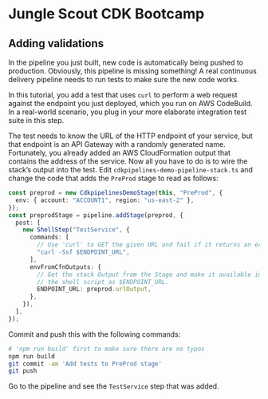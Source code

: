 # Jungle Scout CDK Bootcamp

## Adding validations

In the pipeline you just built, new code is automatically being pushed to production. Obviously, this pipeline is missing something! A real continuous delivery pipeline needs to run tests to make sure the new code works.

In this tutorial, you add a test that uses `curl` to perform a web request against the endpoint you just deployed, which you run on AWS CodeBuild. In a real-world scenario, you plug in your more elaborate integration test suite in this step.

The test needs to know the URL of the HTTP endpoint of your service, but that endpoint is an API Gateway with a randomly generated name. Fortunately, you already added an AWS CloudFormation output that contains the address of the service. Now all you have to do is to wire the stack’s output into the test. Edit `cdkpipelines-demo-pipeline-stack.ts` and change the code that adds the `PreProd` stage to read as follows:

```typescript
const preprod = new CdkpipelinesDemoStage(this, "PreProd", {
  env: { account: "ACCOUNT1", region: "us-east-2" },
});
const preprodStage = pipeline.addStage(preprod, {
  post: [
    new ShellStep("TestService", {
      commands: [
        // Use 'curl' to GET the given URL and fail if it returns an error
        "curl -Ssf $ENDPOINT_URL",
      ],
      envFromCfnOutputs: {
        // Get the stack Output from the Stage and make it available in
        // the shell script as $ENDPOINT_URL.
        ENDPOINT_URL: preprod.urlOutput,
      },
    }),
  ],
});
```

Commit and push this with the following commands:

```bash
# 'npm run build' first to make sure there are no typos
npm run build
git commit -am 'Add tests to PreProd stage'
git push
```

Go to the pipeline and see the `TestService` step that was added.
